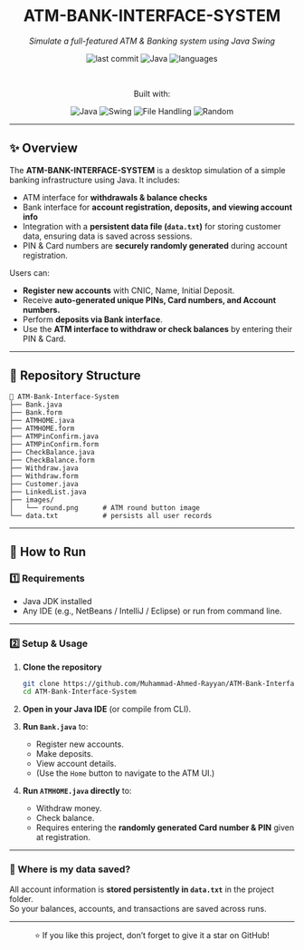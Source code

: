 <div align="center">

# ATM-BANK-INTERFACE-SYSTEM

*Simulate a full-featured ATM & Banking system using Java Swing*

![last commit](https://img.shields.io/github/last-commit/Muhammad-Ahmed-Rayyan/ATM-Bank-Interface-System)
![Java](https://img.shields.io/badge/Java-100%25-orange)
![languages](https://img.shields.io/github/languages/count/Muhammad-Ahmed-Rayyan/Inventory-Management-System)

<br>

Built with:

![Java](https://img.shields.io/badge/Java-ED8B00?style=for-the-badge&logo=java&logoColor=white)
![Swing](https://img.shields.io/badge/Swing-UI-0db7ed?style=for-the-badge&logo=java&logoColor=white)
![File Handling](https://img.shields.io/badge/File%20Handling-green?style=for-the-badge&logo=files&logoColor=white)
![Random](https://img.shields.io/badge/Random%20PIN/Card-c9184a?style=for-the-badge&logo=hashnode&logoColor=white)

</div>

---

## ✨ Overview

The **ATM-BANK-INTERFACE-SYSTEM** is a desktop simulation of a simple banking infrastructure using Java. It includes:

- ATM interface for **withdrawals & balance checks**
- Bank interface for **account registration, deposits, and viewing account info**
- Integration with a **persistent data file (`data.txt`)** for storing customer data, ensuring data is saved across sessions.
- PIN & Card numbers are **securely randomly generated** during account registration.

Users can:
- **Register new accounts** with CNIC, Name, Initial Deposit.
- Receive **auto-generated unique PINs, Card numbers, and Account numbers.**
- Perform **deposits via Bank interface**.
- Use the **ATM interface to withdraw or check balances** by entering their PIN & Card.

---

## 📂 Repository Structure

```plaintext
📁 ATM-Bank-Interface-System
├── Bank.java
├── Bank.form
├── ATMHOME.java
├── ATMHOME.form
├── ATMPinConfirm.java
├── ATMPinConfirm.form
├── CheckBalance.java
├── CheckBalance.form
├── Withdraw.java
├── Withdraw.form
├── Customer.java
├── LinkedList.java
├── images/
│   └── round.png      # ATM round button image
└── data.txt           # persists all user records
```
---

## 🚀 How to Run

### 1️⃣ Requirements
- Java JDK installed
- Any IDE (e.g., NetBeans / IntelliJ / Eclipse) or run from command line.

---

### 2️⃣ Setup & Usage

1. **Clone the repository**
    ```bash
    git clone https://github.com/Muhammad-Ahmed-Rayyan/ATM-Bank-Interface-System.git
    cd ATM-Bank-Interface-System
    ```

2. **Open in your Java IDE** (or compile from CLI).

3. **Run `Bank.java`** to:
    - Register new accounts.
    - Make deposits.
    - View account details.
    - (Use the `Home` button to navigate to the ATM UI.)

4. **Run `ATMHOME.java` directly** to:
    - Withdraw money.
    - Check balance.
    - Requires entering the **randomly generated Card number & PIN** given at registration.

---

### 🔐 Where is my data saved?
All account information is **stored persistently in `data.txt`** in the project folder.  
So your balances, accounts, and transactions are saved across runs.

---

<div align="center">

⭐ If you like this project, don’t forget to give it a star on GitHub!

</div>
